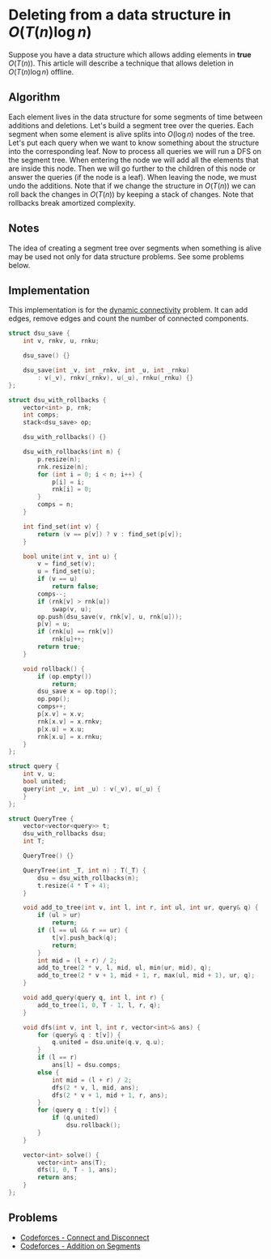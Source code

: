 <!--?title Deleting from a data structure in O(T(n)log n)-->
# Deleting from a data structure in $O(T(n)\log n)$

Suppose you have a data structure which allows adding elements in **true** $O(T(n))$.
This article will describe a technique that allows deletion in $O(T(n)\log n)$ offline.

## Algorithm

Each element lives in the data structure for some segments of time between additions and deletions.
Let's build a segment tree over the queries.
Each segment when some element is alive splits into $O(\log n)$ nodes of the tree.
Let's put each query when we want to know something about the structure into the corresponding leaf.
Now to process all queries we will run a DFS on the segment tree.
When entering the node we will add all the elements that are inside this node.
Then we will go further to the children of this node or answer the queries (if the node is a leaf).
When leaving the node, we must undo the additions.
Note that if we change the structure in $O(T(n))$ we can roll back the changes in $O(T(n))$ by keeping a stack of changes.
Note that rollbacks break amortized complexity.

## Notes

The idea of creating a segment tree over segments when something is alive may be used not only for data structure problems.
See some problems below.

## Implementation

This implementation is for the [dynamic connectivity](https://en.wikipedia.org/wiki/Dynamic_connectivity) problem.
It can add edges, remove edges and count the number of connected components.

```cpp dynamic-conn
struct dsu_save {
    int v, rnkv, u, rnku;

    dsu_save() {}

    dsu_save(int _v, int _rnkv, int _u, int _rnku)
        : v(_v), rnkv(_rnkv), u(_u), rnku(_rnku) {}
};

struct dsu_with_rollbacks {
    vector<int> p, rnk;
    int comps;
    stack<dsu_save> op;

    dsu_with_rollbacks() {}

    dsu_with_rollbacks(int n) {
        p.resize(n);
        rnk.resize(n);
        for (int i = 0; i < n; i++) {
            p[i] = i;
            rnk[i] = 0;
        }
        comps = n;
    }

    int find_set(int v) {
        return (v == p[v]) ? v : find_set(p[v]);
    }

    bool unite(int v, int u) {
        v = find_set(v);
        u = find_set(u);
        if (v == u)
            return false;
        comps--;
        if (rnk[v] > rnk[u])
            swap(v, u);
        op.push(dsu_save(v, rnk[v], u, rnk[u]));
        p[v] = u;
        if (rnk[u] == rnk[v])
            rnk[u]++;
        return true;
    }

    void rollback() {
        if (op.empty())
            return;
        dsu_save x = op.top();
        op.pop();
        comps++;
        p[x.v] = x.v;
        rnk[x.v] = x.rnkv;
        p[x.u] = x.u;
        rnk[x.u] = x.rnku;
    }
};

struct query {
    int v, u;
    bool united;
    query(int _v, int _u) : v(_v), u(_u) {
    }
};

struct QueryTree {
    vector<vector<query>> t;
    dsu_with_rollbacks dsu;
    int T;

    QueryTree() {}

    QueryTree(int _T, int n) : T(_T) {
        dsu = dsu_with_rollbacks(n);
        t.resize(4 * T + 4);
    }

    void add_to_tree(int v, int l, int r, int ul, int ur, query& q) {
        if (ul > ur)
            return;
        if (l == ul && r == ur) {
            t[v].push_back(q);
            return;
        }
        int mid = (l + r) / 2;
        add_to_tree(2 * v, l, mid, ul, min(ur, mid), q);
        add_to_tree(2 * v + 1, mid + 1, r, max(ul, mid + 1), ur, q);
    }

    void add_query(query q, int l, int r) {
        add_to_tree(1, 0, T - 1, l, r, q);
    }

    void dfs(int v, int l, int r, vector<int>& ans) {
        for (query& q : t[v]) {
            q.united = dsu.unite(q.v, q.u);
        }
        if (l == r)
            ans[l] = dsu.comps;
        else {
            int mid = (l + r) / 2;
            dfs(2 * v, l, mid, ans);
            dfs(2 * v + 1, mid + 1, r, ans);
        }
        for (query q : t[v]) {
            if (q.united)
                dsu.rollback();
        }
    }

    vector<int> solve() {
        vector<int> ans(T);
        dfs(1, 0, T - 1, ans);
        return ans;
    }
};
```

## Problems

- [Codeforces - Connect and Disconnect](https://codeforces.com/gym/100551/problem/A)
- [Codeforces - Addition on Segments](https://codeforces.com/contest/981/problem/E)
